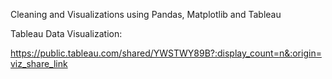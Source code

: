 Cleaning and Visualizations using Pandas, Matplotlib and Tableau

Tableau Data Visualization:

https://public.tableau.com/shared/YWSTWY89B?:display_count=n&:origin=viz_share_link